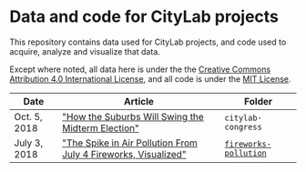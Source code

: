 # Data and code for CityLab projects

This repository contains data used for CityLab projects, and code used to acquire, analyze and visualize that data.

Except where noted, all data here is under the the [Creative Commons Attribution 4.0 International License](http://creativecommons.org/licenses/by/4.0/), and all code is under the [MIT License](http://opensource.org/licenses/MIT).

Date | Article | Folder
---|---------|-------------
Oct. 5, 2018 | ["How the Suburbs Will Swing the Midterm Election"](https://www.citylab.com/equity/2018/10/midterm-election-data-suburban-voters/572137/) | `citylab-congress`
July 3, 2018 | ["The Spike in Air Pollution From July 4 Fireworks, Visualized"](https://www.citylab.com/environment/2018/07/the-spike-in-air-pollution-from-july-4-fireworks-visualized/564368/) | [`fireworks-pollution`](https://github.com/theatlantic/citylab-data/tree/master/fireworks-pollution)
